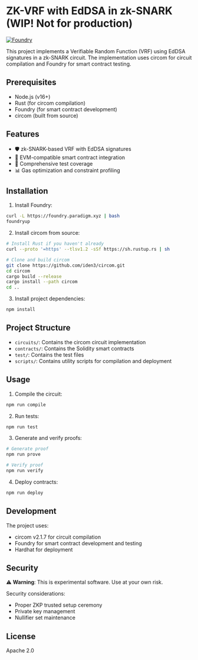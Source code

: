 # ZK-VRF with EdDSA in zk-SNARK (WIP! Not for production)


[![Foundry](https://img.shields.io/badge/Built%20with-Foundry-FF6943.svg)](https://getfoundry.sh)

This project implements a Verifiable Random Function (VRF) using EdDSA signatures in a zk-SNARK circuit. The implementation uses circom for circuit compilation and Foundry for smart contract testing.

## Prerequisites

- Node.js (v16+)
- Rust (for circom compilation)
- Foundry (for smart contract development)
- circom (built from source)

## Features

- 🛡️ zk-SNARK-based VRF with EdDSA signatures
- 🔗 EVM-compatible smart contract integration
- 🧪 Comprehensive test coverage
- 📊 Gas optimization and constraint profiling

## Installation

1. Install Foundry:
```bash
curl -L https://foundry.paradigm.xyz | bash
foundryup
```

2. Install circom from source:
```bash
# Install Rust if you haven't already
curl --proto '=https' --tlsv1.2 -sSf https://sh.rustup.rs | sh

# Clone and build circom
git clone https://github.com/iden3/circom.git
cd circom
cargo build --release
cargo install --path circom
cd ..
```

3. Install project dependencies:
```bash
npm install
```

## Project Structure

- `circuits/`: Contains the circom circuit implementation
- `contracts/`: Contains the Solidity smart contracts
- `test/`: Contains the test files
- `scripts/`: Contains utility scripts for compilation and deployment

## Usage

1. Compile the circuit:
```bash
npm run compile
```

2. Run tests:
```bash
npm run test
```

3. Generate and verify proofs:
```bash
# Generate proof
npm run prove

# Verify proof
npm run verify
```

4. Deploy contracts:
```bash
npm run deploy
```

## Development

The project uses:
- circom v2.1.7 for circuit compilation
- Foundry for smart contract development and testing
- Hardhat for deployment

## Security

⚠️ **Warning**: This is experimental software. Use at your own risk. 

Security considerations:
- Proper ZKP trusted setup ceremony
- Private key management
- Nullifier set maintenance

## License

Apache 2.0 